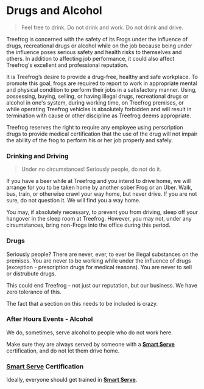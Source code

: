# Drugs and Alcohol

> Feel free to drink. Do not drink and work. Do not drink and drive.

Treefrog is concerned with the safety of its Frogs under the influence of drugs, recreational drugs or alcohol while on the job because being under the influence poses serious safety and health risks to themselves and others. In addition to affecting job performance, it could also affect Treefrog's excellent and professional reputation.

It is Treefrog’s desire to provide a drug-free, healthy and safe workplace. To promote this goal, frogs are required to report to work in appropriate mental and physical condition to perform their jobs in a satisfactory manner. Using, possessing, buying, selling, or having illegal drugs, recreational drugs or alcohol in one's system, during working time, on Treefrog premises, or while operating Treefrog vehicles is absolutely forbidden and will result in termination with cause or other discipline as Treefrog deems appropriate.

Treefrog reserves the right to require any employee using perscription drugs to provide medical certification that the use of the drug will not impair the ability of the frog to perform his or her job properly and safely.

### Drinking and Driving

> Under no circumstances! Seriously people, do not do it.

If you have a beer while at Treefrog and you intend to drive home, we will arrange for you to be taken home by another sober Frog or an Uber. Walk, bus, train, or otherwise crawl your way home, but never drive. If you are not sure, do not question it. We will find you a way home.

You may, if absolutely necessary, to prevent you from driving, sleep off your hangover in the sleep room at Treefrog. However, you may not, under any cirsumstances, bring non-Frogs into the office during this period.

### Drugs

Seriously people? There are never, ever, to ever be illegal substances on the premises. You are never to be working while under the influence of drugs (exception - prescription drugs for medical reasons). You are never to sell or distrubute drugs.

This could end Treefrog - not just our reputation, but our business. We have zero tolerance of this.

The fact that a section on this needs to be included is crazy.

### After Hours Events - Alcohol

We do, sometimes, serve alcohol to people who do not work here.

Make sure they are always served by someone with a [**Smart Serve**](http://www.smartserve.ca) certification, and do not let them drive home.

### [**Smart Serve**](http://www.smartserve.ca) Certification

Ideally, everyone should get trained in [**Smart Serve**](http://www.smartserve.ca).
